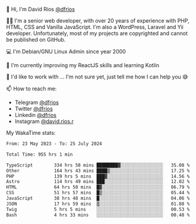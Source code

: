 👋 Hi, I'm David Rios [@dfrios](https://github.com/dfrios)

👨‍💻 I'm a senior web developer, with over 20 years of experience with PHP, HTML, CSS and Vanilla JavaScript. I'm also a WordPress, Laravel and Yii developer. Unfortunately, most of my projects are copyrighted and cannot be published on GitHub.

💻 I'm Debian/GNU Linux Admin since year 2000

🌱 I'm currently improving my ReactJS skills and learning Kotlin

💞️ I'd like to work with ... I'm not sure yet, just tell me how I can help you 😅


📫 How to reach me:
* Telegram [@dfrios](https://t.me/dfrios)
* Twitter [@dfrios](https://twitter.com/dfrios)
* Linkedin [@dfrios](https://linkedin.com/in/dfrios)
* Instagram [@david.rios.r](https://instagram.com/david.rios.r)



My WakaTime stats:
<!--START_SECTION:waka-->

```txt
From: 23 May 2023 - To: 25 July 2024

Total Time: 955 hrs 1 min

TypeScript        334 hrs 58 mins ████████▓░░░░░░░░░░░░░░░░   35.08 %
Other             164 hrs 43 mins ████▒░░░░░░░░░░░░░░░░░░░░   17.25 %
PHP               139 hrs 5 mins  ███▓░░░░░░░░░░░░░░░░░░░░░   14.56 %
Astro             114 hrs 49 mins ███░░░░░░░░░░░░░░░░░░░░░░   12.02 %
HTML              64 hrs 50 mins  █▓░░░░░░░░░░░░░░░░░░░░░░░   06.79 %
CSS               51 hrs 57 mins  █▒░░░░░░░░░░░░░░░░░░░░░░░   05.44 %
JavaScript        38 hrs 48 mins  █░░░░░░░░░░░░░░░░░░░░░░░░   04.06 %
JSON              17 hrs 59 mins  ▒░░░░░░░░░░░░░░░░░░░░░░░░   01.88 %
Twig              5 hrs 5 mins    ░░░░░░░░░░░░░░░░░░░░░░░░░   00.53 %
Bash              4 hrs 33 mins   ░░░░░░░░░░░░░░░░░░░░░░░░░   00.48 %
```

<!--END_SECTION:waka-->
